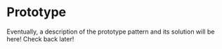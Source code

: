 # Prototype

Eventually, a description of the prototype pattern and its solution will be here! Check back later!
